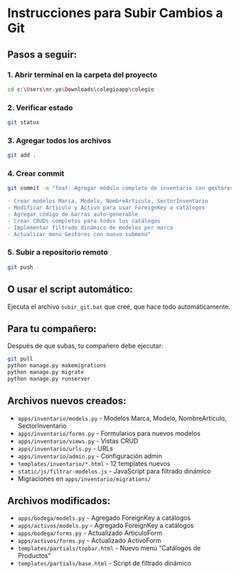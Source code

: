 # Instrucciones para Subir Cambios a Git

## Pasos a seguir:

### 1. Abrir terminal en la carpeta del proyecto

```bash
cd c:\Users\mr.yo\Downloads\colegioapp\colegio
```

### 2. Verificar estado

```bash
git status
```

### 3. Agregar todos los archivos

```bash
git add .
```

### 4. Crear commit

```bash
git commit -m "feat: Agregar módulo completo de inventario con gestores de Marcas, Modelos, Nombres de Artículos y Sectores

- Crear modelos Marca, Modelo, NombreArticulo, SectorInventario
- Modificar Articulo y Activo para usar ForeignKey a catálogos
- Agregar código de barras auto-generable
- Crear CRUDs completos para todos los catálogos
- Implementar filtrado dinámico de modelos por marca
- Actualizar menú Gestores con nuevo submenú"
```

### 5. Subir a repositorio remoto

```bash
git push
```

## O usar el script automático:

Ejecuta el archivo `subir_git.bat` que creé, que hace todo automáticamente.

## Para tu compañero:

Después de que subas, tu compañero debe ejecutar:

```bash
git pull
python manage.py makemigrations
python manage.py migrate
python manage.py runserver
```

## Archivos nuevos creados:

- `apps/inventario/models.py` - Modelos Marca, Modelo, NombreArticulo, SectorInventario
- `apps/inventario/forms.py` - Formularios para nuevos modelos
- `apps/inventario/views.py` - Vistas CRUD
- `apps/inventario/urls.py` - URLs
- `apps/inventario/admin.py` - Configuración admin
- `templates/inventario/*.html` - 12 templates nuevos
- `static/js/filtrar-modelos.js` - JavaScript para filtrado dinámico
- Migraciones en `apps/inventario/migrations/`

## Archivos modificados:

- `apps/bodega/models.py` - Agregado ForeignKey a catálogos
- `apps/activos/models.py` - Agregado ForeignKey a catálogos
- `apps/bodega/forms.py` - Actualizado ArticuloForm
- `apps/activos/forms.py` - Actualizado ActivoForm
- `templates/partials/topbar.html` - Nuevo menú "Catálogos de Productos"
- `templates/partials/base.html` - Script de filtrado dinámico

